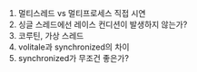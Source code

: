 1. 멀티스레드 vs 멀티프로세스 직접 시연
2. 싱글 스레드에선 레이스 컨디션이 발생하지 않는가?
3. 코루틴, 가상 스레드
4. volitale과 synchronized의 차이
5. synchronized가 무조건 좋은가?

